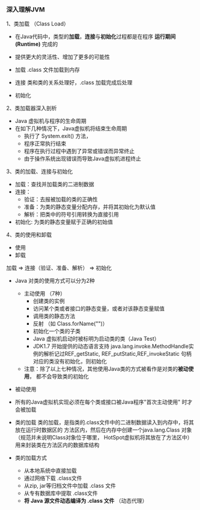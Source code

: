 ### 深入理解JVM

1、类加载 （Class Load）

* 在Java代码中，类型的**加载**，**连接**与**初始化**过程都是在程序 **运行期间(Runtime)** 完成的
* 提供更大的灵活性、增加了更多的可能性

* 加载 .class 文件加载到内存
* 连接 类和类的关系处理好，.class 加载完成后处理
* 初始化 


2、类加载器深入剖析
 
* Java 虚拟机与程序的生命周期
* 在如下几种情况下，Java虚拟机将结束生命周期
  * 执行了 System.exit() 方法，
  * 程序正常执行结束
  * 程序在执行过程中遇到了异常或错误而异常终止
  * 由于操作系统出现错误而导致Java虚拟机进程终止
  
  
3、类的加载、连接与初始化
* 加载：查找并加载类的二进制数据
* 连接：
  * 验证：去报被加载的类的正确性
  * 准备：为类的静态变量分配内存，并将其初始化为默认值
  * 解析：把类中的符号引用转换为直接引用
* 初始化: 为类的静态变量赋于正确的初始值


4、类的使用和卸载
* 使用
* 卸载

加载 => 连接（验证、准备、解析） => 初始化

* Java 对类的使用方式可以分为2种
  * 主动使用 （7种）
      * 创建类的实例
      * 访问某个类或者接口的静态变量，或者对该静态变量赋值
      * 调用类的静态方法
      * 反射 （如 Class.forName("")）
      * 初始化一个类的子类
      * Java 虚拟机启动时被标明为启动类的类（Java Test）
      * JDK1.7 开始提供的动态语言支持
      java.lang.invoke.MethodHandle实例的解析记过REF_getStatic, 
      REF_putStatic,REF_invokeStatic 句柄对应的类没有初始化，则初始化
  * 注意：除了以上七种情况，其他使用Java类的方式被看作是对类的**被动使用**， 都不会导致类的初始化
  
* 被动使用
  
* 所有的Java虚拟机实现必须在每个类或接口被Java程序"首次主动使用" 时才会被加载
 
* 类的加载
  类的加载，是指类的.class文件中的二进制数据读入到内存中，将其放在运行时数据区的
方法区内，然后在内存中创建一个java.lang.Class 对象（规范并未说明Class对象位于哪里，
HotSpot虚拟机将其放在了方法区中）用来封装类在方法区内的数据库结构

* 类的加载方式
    * 从本地系统中直接加载
    * 通过网络下载 .class文件
    * 从zip, jar等归档文件中加载 .class 文件
    * 从专有数据库中提取 .class文件
    * **将 Java 源文件动态编译为 .class 文件** （动态代理） 